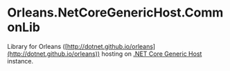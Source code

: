 # Orleans.NetCoreGenericHost.CommonLib

Library for Orleans ([http://dotnet.github.io/orleans](http://dotnet.github.io/orleans)) hosting on [.NET Core Generic Host](http://docs.microsoft.com/en-us/aspnet/core/fundamentals/host/generic-host) instance.
